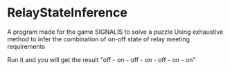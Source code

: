# RelayStateInference
A program made for the game SIGNALIS to solve a puzzle
Using exhaustive method to infer the combination of on-off state of relay meeting requirements

Run it and you will get the result "off - on - off - on - off - on - on"
